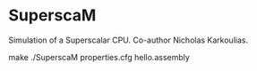 SuperscaM
=========

Simulation of a Superscalar CPU.
Co-author Nicholas Karkoulias.


make
./SuperscaM properties.cfg hello.assembly
